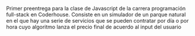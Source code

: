 Primer preentrega para la clase de Javascript de la carrera programación full-stack en Coderhouse.
Consiste en un simulador de un parque natural en el que hay una serie de servicios que se pueden contratar por día o por hora cuyo algoritmo lanza el precio final de acuerdo al input del usuario
